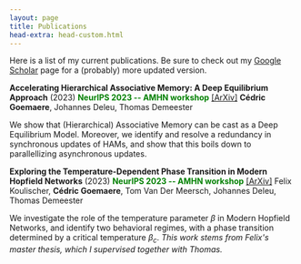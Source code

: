 ```yaml
---
layout: page
title: Publications
head-extra: head-custom.html
---
```


Here is a list of my current publications. Be sure to check out my [‪Google Scholar‬](https://scholar.google.be/citations?user=4BQ4DZsAAAAJ) page for a (probably) more updated version.

**Accelerating Hierarchical Associative Memory: A Deep Equilibrium Approach** (2023)
<font color='green'>**NeurIPS 2023 -- AMHN workshop**</font> [[ArXiv]](https://arxiv.org/abs/2311.15673)
**Cédric Goemaere**, Johannes Deleu, Thomas Demeester

We show that (Hierarchical) Associative Memory can be cast as a Deep Equilibrium Model. Moreover, we identify and resolve a redundancy in synchronous updates of HAMs, and show that this boils down to parallellizing asynchronous updates.

**Exploring the Temperature-Dependent Phase Transition in Modern Hopfield Networks** (2023)
<font color='green'>**NeurIPS 2023 -- AMHN workshop**</font> [[ArXiv]](https://arxiv.org/abs/2311.18434)
Felix Koulischer, **Cédric Goemaere**, Tom Van Der Meersch, Johannes Deleu, Thomas Demeester

We investigate the role of the temperature parameter $\beta$ in Modern Hopfield Networks, and identify two behavioral regimes, with a phase transition determined by a critical temperature $\beta_c$.
*This work stems from Felix's master thesis, which I supervised together with Thomas.*

